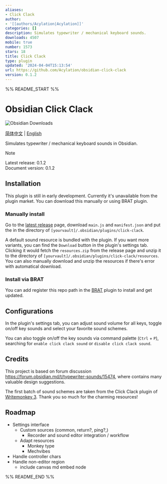 ```yaml
---
aliases:
- Click Clack
author:
- '[[authors/Acylation|Acylation]]'
categories: []
description: Simulates typewriter / mechanical keyboard sounds.
downloads: 4507
mobile: true
number: 1573
stars: 18
title: Click Clack
type: plugin
updated: '2024-04-04T15:13:54'
url: https://github.com/Acylation/obsidian-click-clack
version: 0.1.2
---
```


%% README_START %%

# Obsidian Click Clack

![Obsidian Downloads](https://img.shields.io/badge/dynamic/json?logo=obsidian&color=%23483699&label=downloads&query=%24%5B%22click-clack%22%5D.downloads&url=https%3A%2F%2Fraw.githubusercontent.com%2Fobsidianmd%2Fobsidian-releases%2Fmaster%2Fcommunity-plugin-stats.json)

[简体中文](README-ZH.md) | [English](README.md)

Simulates typewriter / mechanical keyboard sounds in Obsidian.

> [!Note]
> Latest release: 0.1.2  
> Document version: 0.1.2  

## Installation

This plugin is still in early development. Currently it's unavailable from the plugin market. You can download this manually or using BRAT plugin.

### Manually install

Go to the [latest release](https://github.com/Acylation/obsidian-click-clack/releases/latest) page, download `main.js` and `manifest.json` and put the in the directory of `[yourvault]/.obsidian/plugins/click-clack`.

A default sound resource is bundled with the plugin. If you want more variants, you can find the `Download` button in the plugin's settings tab. Clicking it would fetch the `resources.zip` from the release page and unzip it to the directory of `[yourvault]/.obsidian/plugins/click-clack/resources`. You can also manually download and unzip the resources if there's error with automatical download.

### Install via BRAT

You can add register this repo path in the [BRAT](https://github.com/TfTHacker/obsidian42-brat) plugin to install and get updated.

## Configurations

In the plugin's settings tab, you can adjust sound volume for all keys, toggle on/off key sounds and select your favorite sound schemes.

You can also toggle on/off the key sounds via command palette (`Ctrl` + `P`), searching for `enable click clack sound` or `disable click clack sound`.

## Credits

This project is based on forum discussion <https://forum.obsidian.md/t/typewriter-sounds/15474>, where contains many valuable design suggestions.

The first batch of sound schemes are taken from the Click Clack plugin of [Writemonkey 3](https://writemonkey.com/wm3/index.php). Thank you so much for the charming resources!

## Roadmap

- Settings interface
  - Custom sources (common, return?, ping?,)
    - Recorder and sound editor integration / workflow
  - Adapt resources
    - Monkey type
    - Mechvibes
- Handle controller chars
- Handle non-editor region
  - include canvas md embed node


%% README_END %%